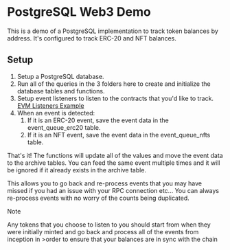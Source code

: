 # PostgreSQL Web3 Demo

This is a demo of a PostgreSQL implementation to track token balances by address. It's configured to track ERC-20 and NFT balances.

## Setup

1. Setup a PostgreSQL database.
2. Run all of the queries in the 3 folders here to create and initialize the database tables and functions.
3. Setup event listeners to listen to the contracts that you'd like to track. [EVM Listeners Example](https://github.com/XDapps/ethers-event-listeners-lib)
4. When an event is detected:
   1. If it is an ERC-20 event, save the event data in the event_queue_erc20 table.
   2. If it is an NFT event, save the event data in the event_queue_nfts table.

That's it! The functions will update all of the values and move the event data to the archive tables. You can feed the same event multiple times and it will be ignored if it already exists in the archive table.

This allows you to go back and re-process events that you may have missed if you had an issue with your RPC connection etc... You can always re-process events with no worry of the counts being duplicated.

>[!NOTE]
>Any tokens that you choose to listen to you should start from when they were initially minted and go back and process all of the events from inception in >order to ensure that your balances are in sync with the chain
